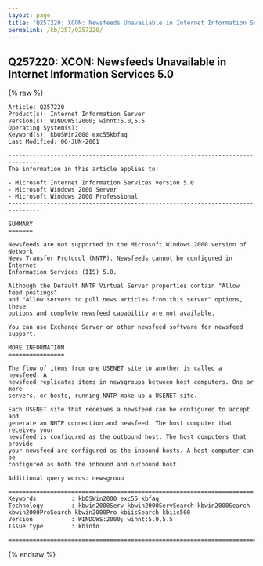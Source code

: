 ```yaml
---
layout: page
title: "Q257220: XCON: Newsfeeds Unavailable in Internet Information Services 5.0"
permalink: /kb/257/Q257220/
---
```


## Q257220: XCON: Newsfeeds Unavailable in Internet Information Services 5.0

{% raw %}

	Article: Q257220
	Product(s): Internet Information Server
	Version(s): WINDOWS:2000; winnt:5.0,5.5
	Operating System(s): 
	Keyword(s): kbOSWin2000 exc55kbfaq
	Last Modified: 06-JUN-2001
	
	-------------------------------------------------------------------------------
	The information in this article applies to:
	
	- Microsoft Internet Information Services version 5.0 
	- Microsoft Windows 2000 Server 
	- Microsoft Windows 2000 Professional 
	-------------------------------------------------------------------------------
	
	SUMMARY
	=======
	
	Newsfeeds are not supported in the Microsoft Windows 2000 version of Network
	News Transfer Protocol (NNTP). Newsfeeds cannot be configured in Internet
	Information Services (IIS) 5.0.
	
	Although the Default NNTP Virtual Server properties contain "Allow feed postings"
	and "Allow servers to pull news articles from this server" options, these
	options and complete newsfeed capability are not available.
	
	You can use Exchange Server or other newsfeed software for newsfeed support.
	
	MORE INFORMATION
	================
	
	The flow of items from one USENET site to another is called a newsfeed. A
	newsfeed replicates items in newsgroups between host computers. One or more
	servers, or hosts, running NNTP make up a USENET site.
	
	Each USENET site that receives a newsfeed can be configured to accept and
	generate an NNTP connection and newsfeed. The host computer that receives your
	newsfeed is configured as the outbound host. The host computers that provide
	your newsfeed are configured as the inbound hosts. A host computer can be
	configured as both the inbound and outbound host.
	
	Additional query words: newsgroup
	
	======================================================================
	Keywords          : kbOSWin2000 exc55 kbfaq
	Technology        : kbwin2000Serv kbwin2000ServSearch kbwin2000Search kbwin2000ProSearch kbwin2000Pro kbiisSearch kbiis500
	Version           : WINDOWS:2000; winnt:5.0,5.5
	Issue type        : kbinfo
	
	=============================================================================
	

{% endraw %}
